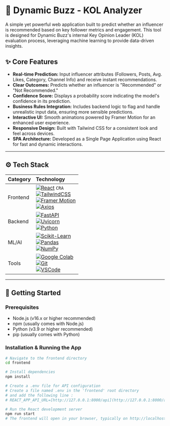 # 🚀 Dynamic Buzz - KOL Analyzer

A simple yet powerful web application built to predict whether an influencer is recommended based on key follower metrics and engagement. This tool is designed for Dynamic Buzz's internal Key Opinion Leader (KOL) evaluation process, leveraging machine learning to provide data-driven insights.

## ✨ Core Features

-   **Real-time Prediction:** Input influencer attributes (Followers, Posts, Avg. Likes, Category, Channel Info) and receive instant recommendations.
-   **Clear Outcomes:** Predicts whether an influencer is "Recommended" or "Not Recommended."
-   **Confidence Score:** Displays a probability score indicating the model's confidence in its prediction.
-   **Business Rules Integration:** Includes backend logic to flag and handle unrealistic input data, ensuring more sensible predictions.
-   **Interactive UI:** Smooth animations powered by Framer Motion for an enhanced user experience.
-   **Responsive Design:** Built with Tailwind CSS for a consistent look and feel across devices.
-   **SPA Architecture:** Developed as a Single Page Application using React for fast and dynamic interactions.

---

## ⚙️ Tech Stack

| Category   | Technology                                                                                                                       |
| :--------- | :------------------------------------------------------------------------------------------------------------------------------- |
| Frontend   | [![React](https://img.shields.io/badge/-React-61DAFB?logo=react&logoColor=white&style=flat)](https://reactjs.org) `CRA` <br> [![TailwindCSS](https://img.shields.io/badge/-TailwindCSS-38B2AC?logo=tailwind-css&logoColor=white&style=flat)](https://tailwindcss.com) <br> [![Framer Motion](https://img.shields.io/badge/-Framer%20Motion-0055FF?logo=framer&logoColor=white&style=flat)](https://www.framer.com/motion/) <br> [![Axios](https://img.shields.io/badge/-Axios-5A29E4?logo=axios&logoColor=white&style=flat)](https://axios-http.com/) |
| Backend    | [![FastAPI](https://img.shields.io/badge/-FastAPI-009688?logo=fastapi&logoColor=white&style=flat)](https://fastapi.tiangolo.com) <br> [![Uvicorn](https://img.shields.io/badge/-Uvicorn-121212?logo=python&logoColor=white&style=flat)](https://www.uvicorn.org) <br> [![Python](https://img.shields.io/badge/-Python-3776AB?logo=python&logoColor=white&style=flat)](https://python.org) |
| ML/AI      | [![Scikit-Learn](https://img.shields.io/badge/-Scikit--Learn-F7931E?logo=scikit-learn&logoColor=white&style=flat)](https://scikit-learn.org) <br> [![Pandas](https://img.shields.io/badge/-Pandas-150458?logo=pandas&logoColor=white&style=flat)](https://pandas.pydata.org) <br> [![NumPy](https://img.shields.io/badge/-NumPy-013243?logo=numpy&logoColor=white&style=flat)](https://numpy.org/) |
| Tools      | [![Google Colab](https://img.shields.io/badge/-Google%20Colab-F9AB00?logo=google-colab&logoColor=white&style=flat)](https://colab.research.google.com) <br> [![Git](https://img.shields.io/badge/-Git-F05032?logo=git&logoColor=white&style=flat)](https://git-scm.com/) <br> [![VSCode](https://img.shields.io/badge/-VSCode-007ACC?logo=visual-studio-code&logoColor=white&style=flat)](https://code.visualstudio.com/) |

---

## 🔧 Getting Started

### Prerequisites

-   Node.js (v16.x or higher recommended)
-   npm (usually comes with Node.js)
-   Python (v3.9 or higher recommended)
-   pip (usually comes with Python)

### Installation & Running the App

```bash
# Navigate to the frontend directory
cd frontend

# Install dependencies
npm install

# Create a .env file for API configuration
# Create a file named .env in the 'frontend' root directory
# and add the following line :
# REACT_APP_API_URL=[http://127.0.0.1:8000/api](http://127.0.0.1:8000/api)

# Run the React development server
npm run start
# The frontend will open in your browser, typically on http://localhost:3000 (for CRA)
